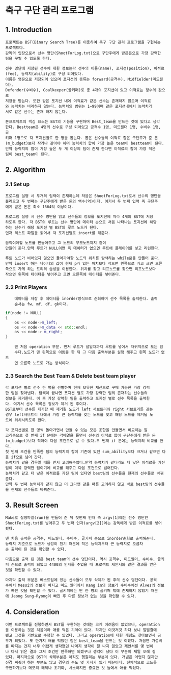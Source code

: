 축구 구단 관리 프로그램
=============

## 1. Introduction
    프로젝트는 BST(Binary Search Tree)를 이용하여 축구 구단 관리 프로그램을 구현하는 프로젝트다. 
    감독의 입장으로서 선수 명단(ShootForLog.txt)으로 구단주에게 받은돈으로 가장 강력한 팀을 꾸릴 수 있도록 한다.
    
    선수 명단에 저장된 선수에 대한 정보는각 선수의 이름(name), 포지션(position), 이적료(fee), 능력치(ability)로 구성 되어있다. 
    이름은 영문으로 저장되어 있으며 포지션의 종류는 forward(공격수), Midfielder(미드필더),
    Defender(수비수), Goalkeeper(골키퍼)로 총 4개의 포지션이 있고 이적료는 정수의 값으로
    저장을 받는다. 또한 같은 포지션 내에 이적료가 같은 선수는 존재하지 않으며 이적료
    와 능력치는 비례하지 않는다. 능력치의 범위는 1~99이며 같은 포지션내에서 능력치가
    서로 같은 선수는 존재 하지 않는다.

    본프로젝트의 핵심 요소는 BST의 기능을 구현하며 Best_team을 만드는 것에 있다고 생각
    한다. Bestteam은 4명의 선수로 구성 되어있고 공격수 1명, 미드필더 1명, 수비수 1명, 골
    키퍼 1명으로 각 포지션별로 한 명을 뽑는다. 뽑은 선수들의 이적료 합은 구단주가 준 돈
    (m_budget)보다 작거나 같아야 하며 능력치의 합이 가장 높은 team이 bestteam이 된다.
    만약 능력치의 합이 가장 높은 두 개 이상의 팀이 존재 한다면 이적료의 합이 가장 적은
    팀이 best_team이 된다.

## 2. Algorithm

### 2.1 Set up
    프로그램 실행 시 두개의 입력이 존재하는데 처음은 ShootForLog.txt로서 선수의 명단을
    불러오고 두 번째는 구단주에게 받은 돈의 액수(억)이다. 여기서 두 번째 입력 즉 구단주
    에게 받은 돈은 최소 1664억 이상이다.

    프로그램 실행 시 선수 명단을 읽고 선수들의 정보를 포지션에 따라 4개의 BST에 저장
    하도록 한다. 각 BST의 루트는 선수 명단에 데이터 순으로 처음 나타나는 포지션에 해당
    하는 선수가 해당 포지션 별 BST의 루트 노드가 된다.
    먼저 텍스트 파일을 읽어서 각 포지션별로 insert를 해준다.

    움직여야할 노드를 만들어주고 그 노드의 부모노드까지 같이
    만들어 준다.만약 루트가 NULL이면 즉 데이터가 없으면 루트에 플레이어를 넣고 리턴한다.

    루트 노드가 비어있지 않으면 들어가야할 노드의 위치를 탐색하는 while문을 만들어 준다.
    만약 insert 하는 데이터의 값이 현재 p가 있는 위치보다 작으면 왼쪽으로 가고 크면 오른
    쪽으로 가게 하는 트리의 습성을 이용한다. 위치를 찾고 리프노드를 찾으면 리프노드보다
    작으면 왼쪽에 데이터를 넣어주고 크면 오른쪽에 데이터를 넣어준다.

### 2.2 Print Players

        데이터를 저장 후 데이터를 inorder방식으로 순회하며 선수 목록을 출력한다. 출력
        순서는 fw, mf, df, gk이다.

```C++
if(node != NULL)
{
    os << node->m_left;
    os << node->m_data << std::endl;
    os << node-> m_right;
}
```
        맨 처음 operation 부분. 먼저 루트가 널일때까지 루트를 넣어서 재귀적으로 도는 함
        수다.노드가 맨 왼쪽으로 이동을 한 뒤 그 다음 출력부분을 실행 해주고 왼쪽 노드가 없으
        면 오른쪽 노드로 가는 방식이다.

### 2.3 Search the Best Team & Delete best team player

    각 포지션 별로 선수 한 명을 선별하며 현재 보유한 재산으로 구매 가능한 가장 강력
    한 팀을 찾아낸다. 탐색이 끝나면 포지션 별로 가장 강력한 팀의 존재하는 선수들의
    정보를 제거한다. 이 후 가장 강력한 팀을 출력하고 포지션 별로 선수 목록을 출력한
    다. 여기서 선수 목록은 정보가 제거 된 후이다.
    BST로부터 선수를 제거할 때 제거될 노드가 left 서브트리와 right 서브트리를 같는
    경우 left서브트리 내에서 가장 큰 능력치를 갖는 노드를 찾고 해당 노드를 제거될 노
    드에 위치시키도록 한다.
    
    각 포지션별로 한 명씩 돌아가면서 만들 수 있는 모든 조합을 만들면서 비교하는 알
    고리즘으로 첫 번째 if 문에는 각배열을 돌면서 선수의 이적료 합이 구단주에게 받은 돈
    (m_budget)보다 작아야 다음 조건으로 갈 수 있다.두 번째 if 문에는 능력치의 비교를 한다. 
    첫 번째 조건을 만족한 팀의 능력치의 합이 기존에 있던 sum_ability보다 크거나 같으면 다음 if으로 넘어 간다.
    능력치가 같을 경우일 때를 먼저 고려해주었다.만약 능력치가 같더라도 더 낮은 이적료를 가진 팀이 더욱 강력한 팀이기에 비교를 해주고 다음 조건으로 넘어간다.
    능력치가 같고 더 낮은 이적료를 가진 팀이 있다면 best팀의 선수들을 현재의 선수들로 바꿔준다.
    만약 두 번째 능력치가 같지 않고 더 크다면 같을 때를 고려하지 않고 바로 best팀의 선수들을 현재의 선수들로 바꿔준다.

## 3. Result Screen

    Make로 실행파일(run)을 만들어 준 뒤 첫번째 인자 즉 argv[1]에는 선수 명단인
    ShootForLog.txt를 넣어주고 두 번째 인자(argv[2])에는 감독에게 받은 이적료를 넣어 줬다. 
    
    맨 처음 출력은 공격수, 미드필더, 수비수, 골키퍼 순으로 inorder순회로 출력해준다.
    능력치 기준으로 노드가 생성이 됐기 때문에 작은 능력치부터 큰 능력치로 오름차
    순 출력이 된 것을 확인할 수 있다.

    다음으로 출력 된 것은 best team의 선수 명단이다. 역시 공격수, 미드필더, 수비수, 골키
    퍼 순으로 출력이 되었고 4400의 인자를 주었을 때 프로젝트 제안서와 같은 결과를 얻은
    것을 확인할 수 있다.
    
    마지막 출력 부분은 베스트팀에 있는 선수들이 모두 삭제가 된 후의 선수 명단이다. 공격
    수에서 Messi의 정보가 빠지고 미드 필더에서 Kang in의 정보가 수비수에선 Alves의 정보
    가 빠진 것을 확인할 수 있다. 골키퍼에는 단 한 명의 골키퍼 밖에 존재하지 않았기 때문
    에 Jeong Sung-Ryong이 빠진 후 다른 정보가 없는 것을 확인할 수 있다.

## 4. Consideration


    이번 프로젝트를 진행하면서 BST를 구현하는 것에는 크게 어려움이 없었으나, operation
    을 이용하는 것은 처음이라 애를 먹은 기억이 있다. 하지만 이것저것 하다 보니 얼떨결에
    됐고 그것을 기반으로 수행할 수 있었다. 그리고 operation에 대한 개념도 찾아보면서 공
    부가 되었다. 또 한가지 애를 먹었던 점은 best_team을 만드는 것 이였다. 처음엔 가성비
    를 따지는 건지 너무 어렵게 생각했던 나머지 생각이 잘 나지 않았고 제안서를 몇 번이
    나 다시 읽은 결과 그저 조건만 만족하면 되겠구나 생각이 났다 이 부분이 제일 오래 걸
    렸다. 마지막으로 BST의 삭제부분은 아직도 헷갈리는 부분이 있다. 개념은 어렵지 않지만
    신경 써줘야 하는 부분도 많고 경우의 수도 몇 가지가 있기 때문이다. 전체적으로 코드를
    구현하기보다 메모리 해제나 초기화, 사소하지만 중요한 것 들에서 애를 먹었다.























